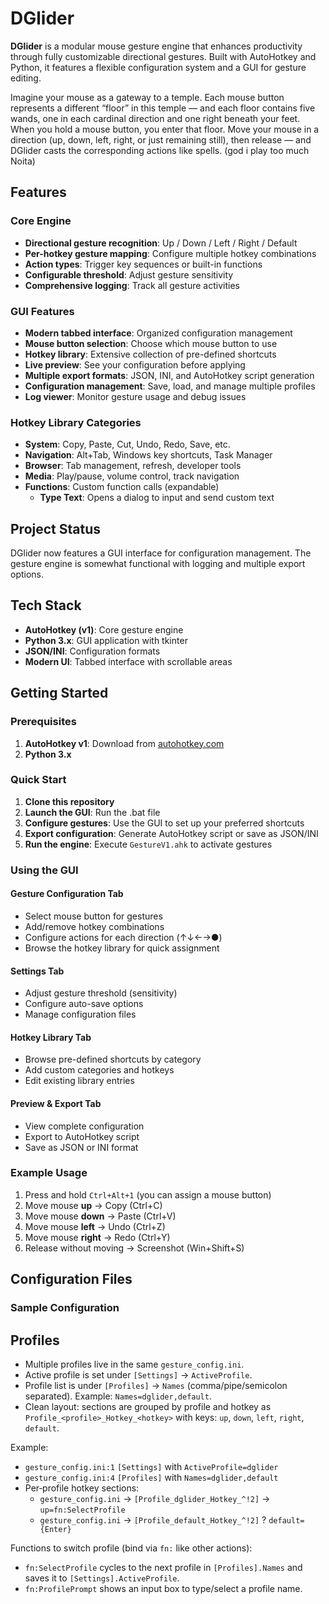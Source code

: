 # DGlider

**DGlider** is a modular mouse gesture engine that enhances productivity through fully customizable directional gestures. Built with AutoHotkey and Python, it features a flexible configuration system and a GUI for gesture editing.

Imagine your mouse as a gateway to a temple. Each mouse button represents a different “floor” in this temple — and each floor contains five wands, one in each cardinal direction and one right beneath your feet. When you hold a mouse button, you enter that floor. Move your mouse in a direction (up, down, left, right, or just remaining still), then release — and DGlider casts the corresponding actions like spells. (god i play too much Noita)

## Features

### Core Engine
- **Directional gesture recognition**: Up / Down / Left / Right / Default
- **Per-hotkey gesture mapping**: Configure multiple hotkey combinations
- **Action types**: Trigger key sequences or built-in functions
- **Configurable threshold**: Adjust gesture sensitivity
- **Comprehensive logging**: Track all gesture activities

### GUI Features
- **Modern tabbed interface**: Organized configuration management
- **Mouse button selection**: Choose which mouse button to use
- **Hotkey library**: Extensive collection of pre-defined shortcuts
- **Live preview**: See your configuration before applying
- **Multiple export formats**: JSON, INI, and AutoHotkey script generation
- **Configuration management**: Save, load, and manage multiple profiles
- **Log viewer**: Monitor gesture usage and debug issues

### Hotkey Library Categories
- **System**: Copy, Paste, Cut, Undo, Redo, Save, etc.
- **Navigation**: Alt+Tab, Windows key shortcuts, Task Manager
- **Browser**: Tab management, refresh, developer tools
- **Media**: Play/pause, volume control, track navigation
- **Functions**: Custom function calls (expandable)
  - **Type Text**: Opens a dialog to input and send custom text

## Project Status

DGlider now features a GUI interface for configuration management. The gesture engine is somewhat functional with logging and multiple export options.

## Tech Stack

- **AutoHotkey (v1)**: Core gesture engine
- **Python 3.x**: GUI application with tkinter
- **JSON/INI**: Configuration formats
- **Modern UI**: Tabbed interface with scrollable areas

## Getting Started

### Prerequisites
1. **AutoHotkey v1**: Download from [autohotkey.com](https://autohotkey.com)
2. **Python 3.x**

### Quick Start
1. **Clone this repository**
2. **Launch the GUI**: Run the .bat file
3. **Configure gestures**: Use the GUI to set up your preferred shortcuts
4. **Export configuration**: Generate AutoHotkey script or save as JSON/INI
5. **Run the engine**: Execute `GestureV1.ahk` to activate gestures

### Using the GUI

#### Gesture Configuration Tab
- Select mouse button for gestures
- Add/remove hotkey combinations
- Configure actions for each direction (↑↓←→●)
- Browse the hotkey library for quick assignment

#### Settings Tab
- Adjust gesture threshold (sensitivity)
- Configure auto-save options
- Manage configuration files

#### Hotkey Library Tab
- Browse pre-defined shortcuts by category
- Add custom categories and hotkeys
- Edit existing library entries

#### Preview & Export Tab
- View complete configuration
- Export to AutoHotkey script
- Save as JSON or INI format

### Example Usage
1. Press and hold `Ctrl+Alt+1` (you can assign a mouse button)
2. Move mouse **up** → Copy (Ctrl+C)
3. Move mouse **down** → Paste (Ctrl+V)
4. Move mouse **left** → Undo (Ctrl+Z)
5. Move mouse **right** → Redo (Ctrl+Y)
6. Release without moving → Screenshot (Win+Shift+S)

## Configuration Files

### Sample Configuration




## Profiles

- Multiple profiles live in the same `gesture_config.ini`.
- Active profile is set under `[Settings]` → `ActiveProfile`.
- Profile list is under `[Profiles]` → `Names` (comma/pipe/semicolon separated). Example: `Names=dglider,default`.
- Clean layout: sections are grouped by profile and hotkey as `Profile_<profile>_Hotkey_<hotkey>` with keys: `up`, `down`, `left`, `right`, `default`.

Example:

- `gesture_config.ini:1` `[Settings]` with `ActiveProfile=dglider`
- `gesture_config.ini:4` `[Profiles]` with `Names=dglider,default`
- Per‑profile hotkey sections:
  - `gesture_config.ini` → `[Profile_dglider_Hotkey_^!2]` → `up=fn:SelectProfile`
  - `gesture_config.ini` → `[Profile_default_Hotkey_^!2]` ? `default={Enter}`

Functions to switch profile (bind via `fn:` like other actions):

- `fn:SelectProfile` cycles to the next profile in `[Profiles].Names` and saves it to `[Settings].ActiveProfile`.
- `fn:ProfilePrompt` shows an input box to type/select a profile name.
